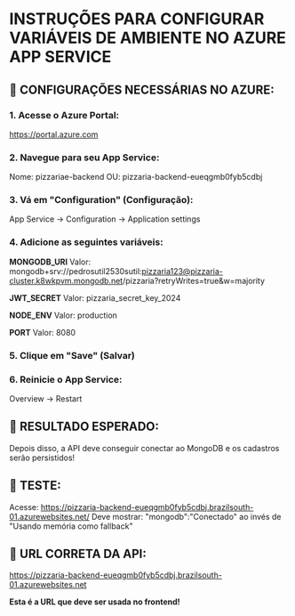 # INSTRUÇÕES PARA CONFIGURAR VARIÁVEIS DE AMBIENTE NO AZURE APP SERVICE

## 🔧 CONFIGURAÇÕES NECESSÁRIAS NO AZURE:

### 1. Acesse o Azure Portal:
https://portal.azure.com

### 2. Navegue para seu App Service:
Nome: pizzariae-backend
OU: pizzaria-backend-eueqgmb0fyb5cdbj

### 3. Vá em "Configuration" (Configuração):
App Service → Configuration → Application settings

### 4. Adicione as seguintes variáveis:

**MONGODB_URI**
Valor: mongodb+srv://pedrosutil2530sutil:pizzaria123@pizzaria-cluster.k8wkpvm.mongodb.net/pizzaria?retryWrites=true&w=majority

**JWT_SECRET**
Valor: pizzaria_secret_key_2024

**NODE_ENV**
Valor: production

**PORT**
Valor: 8080

### 5. Clique em "Save" (Salvar)

### 6. Reinicie o App Service:
Overview → Restart

## 🎯 RESULTADO ESPERADO:
Depois disso, a API deve conseguir conectar ao MongoDB e os cadastros serão persistidos!

## 🧪 TESTE:
Acesse: https://pizzaria-backend-eueqgmb0fyb5cdbj.brazilsouth-01.azurewebsites.net/
Deve mostrar: "mongodb":"Conectado" ao invés de "Usando memória como fallback"

## 🔗 URL CORRETA DA API:
https://pizzaria-backend-eueqgmb0fyb5cdbj.brazilsouth-01.azurewebsites.net

**Esta é a URL que deve ser usada no frontend!**
